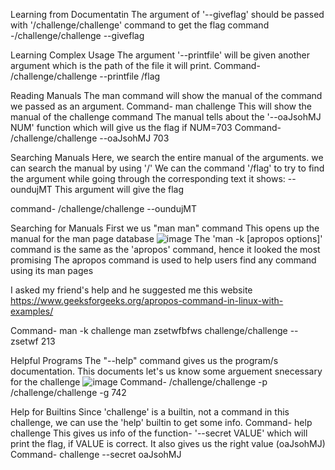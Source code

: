 Learning from Documentatin
The argument of '--giveflag' should be passed with '/challenge/challenge' command to get the flag
command -/challenge/challenge --giveflag


Learning Complex Usage
The argument '--printfile' will be given another argument which is the path of the file it will print.
Command- /challenge/challenge --printfile /flag


Reading Manuals
The man command will show the manual of the command we passed as an argument.
Command- man challenge
This will show the manual of the challenge command
The manual tells about the '--oaJsohMJ NUM' function which will give us the flag if NUM=703
Command- /challenge/challenge --oaJsohMJ 703

Searching Manuals
Here, we search the entire manual of the arguments. we can search the manual by using '/'
We can the command '/flag' to try to find the argument
while going through the corresponding text
 it shows:
  --oundujMT
            This argument will give the flag

command- /challenge/challenge --oundujMT



Searching for Manuals
First we us "man man" command
This opens up the manual for the man page database
![image](https://github.com/user-attachments/assets/4bed8605-8a98-4722-baf6-4449765ad826)
The 'man -k [apropos options]' command is the same as the 'apropos' command, hence it looked the most promising
The apropos command is used to help users find any command using its man pages

I asked my friend's help and he suggested me this website
https://www.geeksforgeeks.org/apropos-command-in-linux-with-examples/

Command- man -k challenge
          man zsetwfbfws
          challenge/challenge --zsetwf 213



Helpful Programs
The "--help" command gives us the program/s documentation.
This documents let's us know some arguement snecessary for the challenge
![image](https://github.com/user-attachments/assets/d257fd53-2715-4c8f-b33a-dc1b852470a2)
Command-    /challenge/challenge -p
            /challenge/challenge -g 742


Help for Builtins
Since 'challenge' is a builtin, not a command in this challenge, we can use the 'help' builtin to get some info.
Command- help challenge
This gives us info of the function- '--secret VALUE' which will print the flag, if VALUE is correct. It also gives us the right value (oaJsohMJ)
Command- challenge --secret oaJsohMJ


